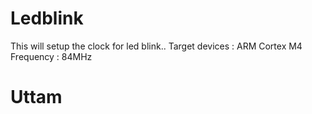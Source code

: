 # Ledblink
This will setup the clock for led blink..
Target devices : ARM Cortex M4
Frequency : 84MHz
# Uttam
